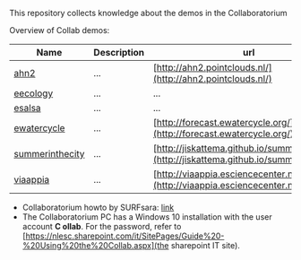 This repository collects knowledge about the demos in the Collaboratorium

Overview of Collab demos:

| Name | Description | url |
| --- | --- | --- |
| [ahn2](ahn2)  | ...  | [http://ahn2.pointclouds.nl/](http://ahn2.pointclouds.nl/)  |
| [eecology](eecology)  | ...  | ...  |
| [esalsa](esalsa)  | ...  | ...  |
| [ewatercycle](ewatercycle)  | ...  | [http://forecast.ewatercycle.org/](http://forecast.ewatercycle.org/)  |
| [summerinthecity](summerinthecity)  | ...  | [http://jiskattema.github.io/summerinthecity/](http://jiskattema.github.io/summerinthecity/)  |
| [viaappia](viaappia)  | ...  | [http://viaappia.esciencecenter.nl](http://viaappia.esciencecenter.nl)  |


- Collaboratorium howto by SURFsara: [link](https://www.surf.nl/binaries/content/assets/surf/en/2015/collab_manual.pdf)
- The Collaboratorium PC has a Windows 10 installation with the user account **C ollab**. For the password, refer to [https://nlesc.sharepoint.com/it/SitePages/Guide%20-%20Using%20the%20Collab.aspx](the sharepoint IT site).
 

